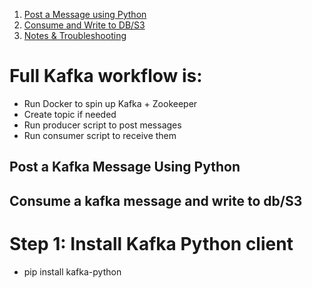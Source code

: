 1. [ Post a Message using Python](#post-a-Kafka-message-using-python)
2. [ Consume and Write to DB/S3](#consume-a-kafka-message-and-write-to-db/S3)
3. [ Notes & Troubleshooting](#-notes--troubleshooting)

# Full Kafka workflow is:
* Run Docker to spin up Kafka + Zookeeper
* Create topic if needed
* Run producer script to post messages
* Run consumer script to receive them

## Post a Kafka Message Using Python

## Consume a kafka message and write to db/S3
# Step 1: Install Kafka Python client
* pip install kafka-python

  
